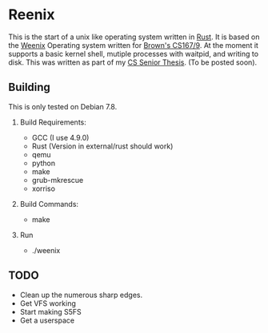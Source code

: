 # Reenix

This is the start of a unix like operating system written in [Rust].  It is
based on the [Weenix] Operating system written for [Brown's CS167/9].  At the
moment it supports a basic kernel shell, mutiple processes with waitpid, and
writing to disk.  This was written as part of my [CS Senior Thesis]. (To be posted soon).

[Rust]: https://github.com/rust-lang/rust/
[Weenix]: http://cs.brown.edu/courses/cs167/docs/weenix.pdf
[Brown's CS167/9]: http://cs.brown.edu/courses/cs167/
[CS Senior Thesis]: http://scialex.github.io/reenix.pdf

## Building

This is only tested on Debian 7.8.

1. Build Requirements:

    * GCC (I use 4.9.0)
    * Rust (Version in external/rust should work)
    * qemu
    * python
    * make
    * grub-mkrescue
    * xorriso

2. Build Commands:

    * make

3. Run
    * ./weenix

## TODO

* Clean up the numerous sharp edges.
* Get VFS working
* Start making S5FS
* Get a userspace
